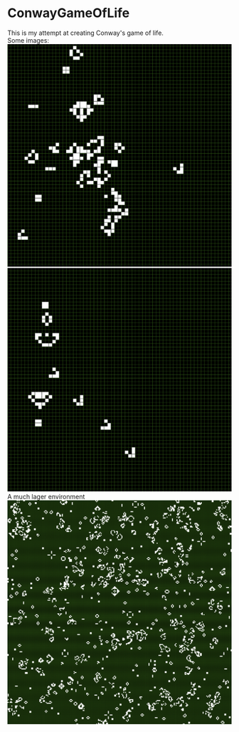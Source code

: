 # ConwayGameOfLife
This is my attempt at creating Conway's game of life. <br />
Some images:
![alt text](https://github.com/janthonyhale/ConwayGameOfLife/blob/master/Images/1.png)
![alt text](https://github.com/janthonyhale/ConwayGameOfLife/blob/master/Images/2.png)
A much lager environment <br />
![alt text](https://github.com/janthonyhale/ConwayGameOfLife/blob/master/Images/3.png)